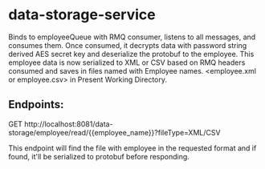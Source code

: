 # data-storage-service
Binds to employeeQueue with RMQ consumer, listens to all messages, and consumes them. Once consumed, it decrypts data with password string derived AES secret key and deserialize the protobuf to the employee. This employee data is now serialized to XML or CSV based on RMQ headers consumed and saves in files named with Employee names. <employee.xml or employee.csv> in Present Working Directory.

## Endpoints:
GET http://localhost:8081/data-storage/employee/read/{{employee_name}}?fileType=XML/CSV

This endpoint will find the file with employee in the requested format and if found, it'll be serialized to protobuf before responding.
